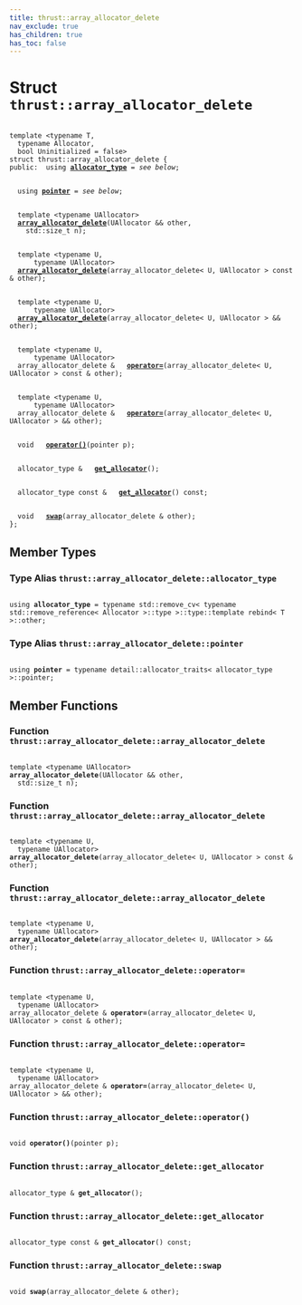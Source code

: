 ```yaml
---
title: thrust::array_allocator_delete
nav_exclude: true
has_children: true
has_toc: false
---
```


# Struct `thrust::array_allocator_delete`

<code class="doxybook">
<span>template &lt;typename T,</span>
<span>&nbsp;&nbsp;typename Allocator,</span>
<span>&nbsp;&nbsp;bool Uninitialized = false&gt;</span>
<span>struct thrust::array&#95;allocator&#95;delete {</span>
<span>public:</span><span>&nbsp;&nbsp;using <b><a href="{{ site.baseurl }}/api/classes/structthrust_1_1array__allocator__delete.html#using-allocator-type">allocator&#95;type</a></b> = <i>see below</i>;</span>
<br>
<span>&nbsp;&nbsp;using <b><a href="{{ site.baseurl }}/api/classes/structthrust_1_1array__allocator__delete.html#using-pointer">pointer</a></b> = <i>see below</i>;</span>
<br>
<span>&nbsp;&nbsp;template &lt;typename UAllocator&gt;</span>
<span>&nbsp;&nbsp;<b><a href="{{ site.baseurl }}/api/classes/structthrust_1_1array__allocator__delete.html#function-array-allocator-delete">array&#95;allocator&#95;delete</a></b>(UAllocator && other,</span>
<span>&nbsp;&nbsp;&nbsp;&nbsp;std::size_t n);</span>
<br>
<span>&nbsp;&nbsp;template &lt;typename U,</span>
<span>&nbsp;&nbsp;&nbsp;&nbsp;&nbsp;&nbsp;typename UAllocator&gt;</span>
<span>&nbsp;&nbsp;<b><a href="{{ site.baseurl }}/api/classes/structthrust_1_1array__allocator__delete.html#function-array-allocator-delete">array&#95;allocator&#95;delete</a></b>(array_allocator_delete< U, UAllocator > const & other);</span>
<br>
<span>&nbsp;&nbsp;template &lt;typename U,</span>
<span>&nbsp;&nbsp;&nbsp;&nbsp;&nbsp;&nbsp;typename UAllocator&gt;</span>
<span>&nbsp;&nbsp;<b><a href="{{ site.baseurl }}/api/classes/structthrust_1_1array__allocator__delete.html#function-array-allocator-delete">array&#95;allocator&#95;delete</a></b>(array_allocator_delete< U, UAllocator > && other);</span>
<br>
<span>&nbsp;&nbsp;template &lt;typename U,</span>
<span>&nbsp;&nbsp;&nbsp;&nbsp;&nbsp;&nbsp;typename UAllocator&gt;</span>
<span>&nbsp;&nbsp;array_allocator_delete & </span><span>&nbsp;&nbsp;<b><a href="{{ site.baseurl }}/api/classes/structthrust_1_1array__allocator__delete.html#function-operator=">operator=</a></b>(array_allocator_delete< U, UAllocator > const & other);</span>
<br>
<span>&nbsp;&nbsp;template &lt;typename U,</span>
<span>&nbsp;&nbsp;&nbsp;&nbsp;&nbsp;&nbsp;typename UAllocator&gt;</span>
<span>&nbsp;&nbsp;array_allocator_delete & </span><span>&nbsp;&nbsp;<b><a href="{{ site.baseurl }}/api/classes/structthrust_1_1array__allocator__delete.html#function-operator=">operator=</a></b>(array_allocator_delete< U, UAllocator > && other);</span>
<br>
<span>&nbsp;&nbsp;void </span><span>&nbsp;&nbsp;<b><a href="{{ site.baseurl }}/api/classes/structthrust_1_1array__allocator__delete.html#function-operator()">operator()</a></b>(pointer p);</span>
<br>
<span>&nbsp;&nbsp;allocator_type & </span><span>&nbsp;&nbsp;<b><a href="{{ site.baseurl }}/api/classes/structthrust_1_1array__allocator__delete.html#function-get-allocator">get&#95;allocator</a></b>();</span>
<br>
<span>&nbsp;&nbsp;allocator_type const & </span><span>&nbsp;&nbsp;<b><a href="{{ site.baseurl }}/api/classes/structthrust_1_1array__allocator__delete.html#function-get-allocator">get&#95;allocator</a></b>() const;</span>
<br>
<span>&nbsp;&nbsp;void </span><span>&nbsp;&nbsp;<b><a href="{{ site.baseurl }}/api/classes/structthrust_1_1array__allocator__delete.html#function-swap">swap</a></b>(array_allocator_delete & other);</span>
<span>};</span>
</code>

## Member Types

<h3 id="using-allocator-type">
Type Alias <code>thrust::array&#95;allocator&#95;delete::allocator&#95;type</code>
</h3>

<code class="doxybook">
<span>using <b>allocator_type</b> = typename std::remove&#95;cv&lt; typename std::remove&#95;reference&lt; Allocator &gt;::type &gt;::type::template rebind&lt; T &gt;::other;</span></code>
<h3 id="using-pointer">
Type Alias <code>thrust::array&#95;allocator&#95;delete::pointer</code>
</h3>

<code class="doxybook">
<span>using <b>pointer</b> = typename detail::allocator&#95;traits&lt; allocator&#95;type &gt;::pointer;</span></code>

## Member Functions

<h3 id="function-array-allocator-delete">
Function <code>thrust::array&#95;allocator&#95;delete::array&#95;allocator&#95;delete</code>
</h3>

<code class="doxybook">
<span>template &lt;typename UAllocator&gt;</span>
<span><b>array_allocator_delete</b>(UAllocator && other,</span>
<span>&nbsp;&nbsp;std::size_t n);</span></code>
<h3 id="function-array-allocator-delete">
Function <code>thrust::array&#95;allocator&#95;delete::array&#95;allocator&#95;delete</code>
</h3>

<code class="doxybook">
<span>template &lt;typename U,</span>
<span>&nbsp;&nbsp;typename UAllocator&gt;</span>
<span><b>array_allocator_delete</b>(array_allocator_delete< U, UAllocator > const & other);</span></code>
<h3 id="function-array-allocator-delete">
Function <code>thrust::array&#95;allocator&#95;delete::array&#95;allocator&#95;delete</code>
</h3>

<code class="doxybook">
<span>template &lt;typename U,</span>
<span>&nbsp;&nbsp;typename UAllocator&gt;</span>
<span><b>array_allocator_delete</b>(array_allocator_delete< U, UAllocator > && other);</span></code>
<h3 id="function-operator=">
Function <code>thrust::array&#95;allocator&#95;delete::operator=</code>
</h3>

<code class="doxybook">
<span>template &lt;typename U,</span>
<span>&nbsp;&nbsp;typename UAllocator&gt;</span>
<span>array_allocator_delete & </span><span><b>operator=</b>(array_allocator_delete< U, UAllocator > const & other);</span></code>
<h3 id="function-operator=">
Function <code>thrust::array&#95;allocator&#95;delete::operator=</code>
</h3>

<code class="doxybook">
<span>template &lt;typename U,</span>
<span>&nbsp;&nbsp;typename UAllocator&gt;</span>
<span>array_allocator_delete & </span><span><b>operator=</b>(array_allocator_delete< U, UAllocator > && other);</span></code>
<h3 id="function-operator()">
Function <code>thrust::array&#95;allocator&#95;delete::operator()</code>
</h3>

<code class="doxybook">
<span>void </span><span><b>operator()</b>(pointer p);</span></code>
<h3 id="function-get-allocator">
Function <code>thrust::array&#95;allocator&#95;delete::get&#95;allocator</code>
</h3>

<code class="doxybook">
<span>allocator_type & </span><span><b>get_allocator</b>();</span></code>
<h3 id="function-get-allocator">
Function <code>thrust::array&#95;allocator&#95;delete::get&#95;allocator</code>
</h3>

<code class="doxybook">
<span>allocator_type const & </span><span><b>get_allocator</b>() const;</span></code>
<h3 id="function-swap">
Function <code>thrust::array&#95;allocator&#95;delete::swap</code>
</h3>

<code class="doxybook">
<span>void </span><span><b>swap</b>(array_allocator_delete & other);</span></code>

